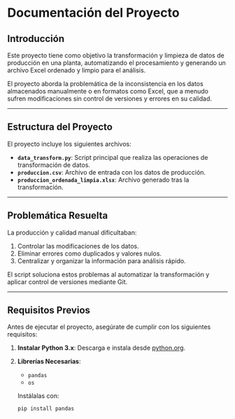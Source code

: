 # Documentación del Proyecto

## Introducción
Este proyecto tiene como objetivo la transformación y limpieza de datos de producción en una planta, automatizando el procesamiento y generando un archivo Excel ordenado y limpio para el análisis.

El proyecto aborda la problemática de la inconsistencia en los datos almacenados manualmente o en formatos como Excel, que a menudo sufren modificaciones sin control de versiones y errores en su calidad.

---

## Estructura del Proyecto
El proyecto incluye los siguientes archivos:
- **`data_transform.py`**: Script principal que realiza las operaciones de transformación de datos.
- **`produccion.csv`**: Archivo de entrada con los datos de producción.
- **`produccion_ordenada_limpia.xlsx`**: Archivo generado tras la transformación.

---

## Problemática Resuelta
La producción y calidad manual dificultaban:
1. Controlar las modificaciones de los datos.
2. Eliminar errores como duplicados y valores nulos.
3. Centralizar y organizar la información para análisis rápido.

El script soluciona estos problemas al automatizar la transformación y aplicar control de versiones mediante Git.

---

## Requisitos Previos
Antes de ejecutar el proyecto, asegúrate de cumplir con los siguientes requisitos:

1. **Instalar Python 3.x**:
   Descarga e instala desde [python.org](https://www.python.org/downloads/).
   
2. **Librerías Necesarias**:
   - `pandas`
   - `os`

   Instálalas con:
   ```bash
   pip install pandas
